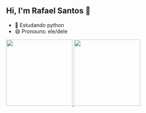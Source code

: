 ## Hi, I'm Rafael Santos 👋

- 🔭 Estudando python
- 😄 Pronouns: ele/dele

<div>

<a href="https://github.com/rafaballerini">

<img height="180em" src="https://github-readme-stats.vercel.app/api?username=rafaballerini&show_icons=true&theme-dracula&include_all_commits=true&count_private=true" />

<img height="180em" src="https://github-readme-stats.vercel.app/api/top-langs/?username=rafaballerini&layout-compact&langs_count=16&theme=dracula"/>

</div>
